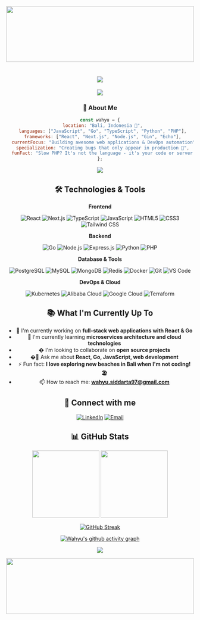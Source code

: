 <!-- Header with typing effect -->
<div align="center">
  <img width="100%" height="150" src="https://capsule-render.vercel.app/api?type=waving&color=gradient&height=150&section=header&text=Hi%20there,%20I'm%20Wahyu%20Siddarta!&fontSize=40&fontColor=fff&animation=twinkling&fontAlignY=35"/>
</div>

<!-- Animated greeting -->
<h1 align="center">
  <img src="https://readme-typing-svg.herokuapp.com/?lines=Passionate%20Developer%20from%20Bali%20🏝️;React%20%26%20Go%20Enthusiast%20🚀;Always%20Learning%20Something%20New%20📚&font=Fira%20Code&center=true&width=440&height=45&color=58a6ff&vCenter=true&size=22">
</h1>

<!-- About me section -->
<div align="center">
  <img src="https://user-images.githubusercontent.com/73097560/115834477-dbab4500-a447-11eb-908a-139a6edaec5c.gif">
  
  ### 🚀 About Me
  
  ```javascript
  const wahyu = {
    location: "Bali, Indonesia 🌴",
    languages: ["JavaScript", "Go", "TypeScript", "Python", "PHP"],
    frameworks: ["React", "Next.js", "Node.js", "Gin", "Echo"],
    currentFocus: "Building awesome web applications & DevOps automation",
    specialization: "Creating bugs that only appear in production 🐛",
    funFact: "Slow PHP? It's not the language - it's your code or server setup! ⚡️🔧"
  };
  ```
  
  <img src="https://user-images.githubusercontent.com/73097560/115834477-dbab4500-a447-11eb-908a-139a6edaec5c.gif">
</div>

<!-- Tech Stack -->
<h2 align="center">🛠️ Technologies & Tools</h2>

<div align="center">
  
  **Frontend**
  
  ![React](https://img.shields.io/badge/React-20232A?style=for-the-badge&logo=react&logoColor=61DAFB)
  ![Next.js](https://img.shields.io/badge/Next.js-000000?style=for-the-badge&logo=next.js&logoColor=white)
  ![TypeScript](https://img.shields.io/badge/TypeScript-007ACC?style=for-the-badge&logo=typescript&logoColor=white)
  ![JavaScript](https://img.shields.io/badge/JavaScript-F7DF1E?style=for-the-badge&logo=javascript&logoColor=black)
  ![HTML5](https://img.shields.io/badge/HTML5-E34F26?style=for-the-badge&logo=html5&logoColor=white)
  ![CSS3](https://img.shields.io/badge/CSS3-1572B6?style=for-the-badge&logo=css3&logoColor=white)
  ![Tailwind CSS](https://img.shields.io/badge/Tailwind_CSS-38B2AC?style=for-the-badge&logo=tailwind-css&logoColor=white)
  
  **Backend**
  
  ![Go](https://img.shields.io/badge/Go-00ADD8?style=for-the-badge&logo=go&logoColor=white)
  ![Node.js](https://img.shields.io/badge/Node.js-43853D?style=for-the-badge&logo=node.js&logoColor=white)
  ![Express.js](https://img.shields.io/badge/Express.js-404D59?style=for-the-badge)
  ![Python](https://img.shields.io/badge/Python-3776AB?style=for-the-badge&logo=python&logoColor=white)
  ![PHP](https://img.shields.io/badge/PHP-777BB4?style=for-the-badge&logo=php&logoColor=white)
  
  **Database & Tools**
  
  ![PostgreSQL](https://img.shields.io/badge/PostgreSQL-316192?style=for-the-badge&logo=postgresql&logoColor=white)
  ![MySQL](https://img.shields.io/badge/MySQL-4479A1?style=for-the-badge&logo=mysql&logoColor=white)
  ![MongoDB](https://img.shields.io/badge/MongoDB-4EA94B?style=for-the-badge&logo=mongodb&logoColor=white)
  ![Redis](https://img.shields.io/badge/Redis-DC382D?style=for-the-badge&logo=redis&logoColor=white)
  ![Docker](https://img.shields.io/badge/Docker-2496ED?style=for-the-badge&logo=docker&logoColor=white)
  ![Git](https://img.shields.io/badge/Git-F05032?style=for-the-badge&logo=git&logoColor=white)
  ![VS Code](https://img.shields.io/badge/VS_Code-007ACC?style=for-the-badge&logo=visual-studio-code&logoColor=white)
  
  **DevOps & Cloud**
  
  ![Kubernetes](https://img.shields.io/badge/Kubernetes-326CE5?style=for-the-badge&logo=kubernetes&logoColor=white)
  ![Alibaba Cloud](https://img.shields.io/badge/Alibaba_Cloud-FF6A00?style=for-the-badge&logo=alibabacloud&logoColor=white)
  ![Google Cloud](https://img.shields.io/badge/Google_Cloud-4285F4?style=for-the-badge&logo=google-cloud&logoColor=white)
  ![Terraform](https://img.shields.io/badge/Terraform-623CE4?style=for-the-badge&logo=terraform&logoColor=white)

</div>

<!-- What I'm up to -->
<h2 align="center">📚 What I'm Currently Up To</h2>

<div align="center">
  
- 🔭 I'm currently working on **full-stack web applications with React & Go**
- 🌱 I'm currently learning **microservices architecture and cloud technologies**
- � I'm looking to collaborate on **open source projects**
- �💬 Ask me about **React, Go, JavaScript, web development**
- ⚡ Fun fact: **I love exploring new beaches in Bali when I'm not coding! 🏖️**
- 📫 How to reach me: **wahyu.siddarta97@gmail.com**

</div>

<!-- Connect with me -->
<h2 align="center">🤝 Connect with me</h2>

<div align="center">
  
[![LinkedIn](https://img.shields.io/badge/LinkedIn-0077B5?style=for-the-badge&logo=linkedin&logoColor=white)](https://www.linkedin.com/in/wahyu-siddarta/)
[![Email](https://img.shields.io/badge/Email-D14836?style=for-the-badge&logo=gmail&logoColor=white)](mailto:wahyu.siddarta97@gmail.com)

</div>

<!-- GitHub Stats -->
<h2 align="center">📊 GitHub Stats</h2>

<div align="center">
  
  <img height="180em" src="https://github-readme-stats.vercel.app/api?username=wahyusiddarta&show_icons=true&theme=tokyonight&include_all_commits=true&count_private=true"/>
  <img height="180em" src="https://github-readme-stats.vercel.app/api/top-langs/?username=wahyusiddarta&layout=compact&langs_count=8&theme=tokyonight"/>
  
</div>

<div align="center">
  
  [![GitHub Streak](https://streak-stats.demolab.com/?user=wahyusiddarta&theme=tokyonight)](https://git.io/streak-stats)
  
</div>

<!-- Activity Graph -->
<div align="center">
  
  [![Wahyu's github activity graph](https://github-readme-activity-graph.vercel.app/graph?username=wahyusiddarta&theme=tokyo-night)](https://github.com/ashutosh00710/github-readme-activity-graph)
  
</div>

<!-- Profile Views Counter -->
<div align="center">
  
  [![](https://visitcount.itsvg.in/api?id=wahyusiddarta&icon=0&color=0)](https://visitcount.itsvg.in)
  
</div>

<!-- Footer -->
<div align="center">
  <img width="100%" height="150" src="https://capsule-render.vercel.app/api?type=waving&color=gradient&height=150&section=footer"/>
</div>
